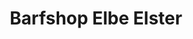 ---
title: "Barfshop Elbe Elster"
url: /bad-liebenwerda/barfshop-elbe-elster-waldstrasse/
shop: Allgemein
---